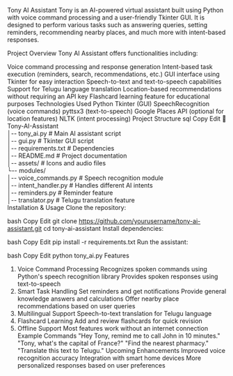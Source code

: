 Tony AI Assistant
Tony is an AI-powered virtual assistant built using Python with voice command processing and a user-friendly Tkinter GUI. It is designed to perform various tasks such as answering queries, setting reminders, recommending nearby places, and much more with intent-based responses.

Project Overview
Tony AI Assistant offers functionalities including:

Voice command processing and response generation
Intent-based task execution (reminders, search, recommendations, etc.)
GUI interface using Tkinter for easy interaction
Speech-to-text and text-to-speech capabilities
Support for Telugu language translation
Location-based recommendations without requiring an API key
Flashcard learning feature for educational purposes
Technologies Used
Python
Tkinter (GUI)
SpeechRecognition (voice commands)
pyttsx3 (text-to-speech)
Google Places API (optional for location features)
NLTK (intent processing)
Project Structure
sql
Copy
Edit
📂 Tony-AI-Assistant  
│-- tony_ai.py               # Main AI assistant script  
│-- gui.py                   # Tkinter GUI script  
│-- requirements.txt         # Dependencies  
│-- README.md                # Project documentation  
│-- assets/                  # Icons and audio files  
└-- modules/  
    │-- voice_commands.py     # Speech recognition module  
    │-- intent_handler.py     # Handles different AI intents  
    │-- reminders.py          # Reminder feature  
    │-- translator.py         # Telugu translation feature  
Installation & Usage
Clone the repository:

bash
Copy
Edit
git clone https://github.com/yourusername/tony-ai-assistant.git
cd tony-ai-assistant
Install dependencies:

bash
Copy
Edit
pip install -r requirements.txt
Run the assistant:

bash
Copy
Edit
python tony_ai.py
Features
1. Voice Command Processing
Recognizes spoken commands using Python's speech recognition library
Provides spoken responses using text-to-speech
2. Smart Task Handling
Set reminders and get notifications
Provide general knowledge answers and calculations
Offer nearby place recommendations based on user queries
3. Multilingual Support
Speech-to-text translation for Telugu language
4. Flashcard Learning
Add and review flashcards for quick revision
5. Offline Support
Most features work without an internet connection
Example Commands
"Hey Tony, remind me to call John in 10 minutes."
"Tony, what's the capital of France?"
"Find the nearest pharmacy."
"Translate this text to Telugu."
Upcoming Enhancements
Improved voice recognition accuracy
Integration with smart home devices
More personalized responses based on user preferences
